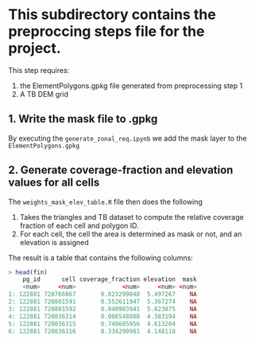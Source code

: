 # This subdirectory contains the preproccing steps file for the project.

This step requires:
1. the ElementPolygons.gpkg file generated from preprocessing step 1
2. A TB DEM grid

## 1. Write the mask file to .gpkg 
By executing the `generate_zonal_req.ipynb` we add the mask layer to the `ElementPolygons.gpkg`

## 2. Generate coverage-fraction and elevation values for all cells 
The `weights_mask_elev_table.R` file then does the following

1. Takes the triangles and TB dataset to compute the relative coverage fraction of each cell and polygon ID. 
2. For each cell, the cell the area is determined as mask or not, and an elevation is assigned

The result is a table that contains the following columns:

```r
> head(fin)
    pg_id      cell coverage_fraction elevation  mask
    <num>     <num>             <num>     <num> <num>
1: 122881 720766867       0.023299048  5.497267    NA
2: 122881 720801591       0.552611947  5.367274    NA
3: 122881 720801592       0.040903941  5.823075    NA
4: 122881 720836314       0.006548808  4.383194    NA
5: 122881 720836315       0.748685956  4.613204    NA
6: 122881 720836316       0.334290981  4.148118    NA
```